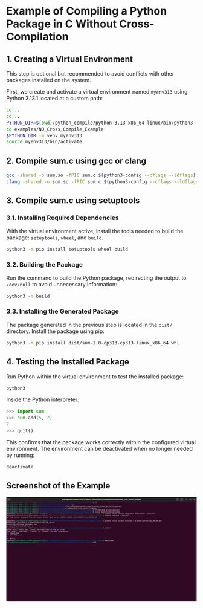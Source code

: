 # Example of Compiling a Python Package in C Without Cross-Compilation

## 1. **Creating a Virtual Environment**
This step is optional but recommended to avoid conflicts with other packages installed on the system.

First, we create and activate a virtual environment named `myenv313` using Python 3.13.1 located at a custom path:

```bash
cd ..
cd ..
PYTHON_DIR=$(pwd)/python_compile/python-3.13-x86_64-linux/bin/python3
cd examples/NO_Cross_Compile_Example
$PYTHON_DIR -m venv myenv313
source myenv313/bin/activate
```

## 2. Compile sum.c using gcc or clang
```bash
gcc -shared -o sum.so -fPIC sum.c $(python3-config --cflags --ldflags)
clang -shared -o sum.so -fPIC sum.c $(python3-config --cflags --ldflags)
```

## 3. Compile sum.c using setuptools

### 3.1. **Installing Required Dependencies**
With the virtual environment active, install the tools needed to build the package: `setuptools`, `wheel`, and `build`.

```bash
python3 -m pip install setuptools wheel build
```

### 3.2. **Building the Package**
Run the command to build the Python package, redirecting the output to `/dev/null` to avoid unnecessary information:

```bash
python3 -m build
```

### 3.3. **Installing the Generated Package**
The package generated in the previous step is located in the `dist/` directory. Install the package using pip:

```bash
python3 -m pip install dist/sum-1.0-cp313-cp313-linux_x86_64.whl
```

## 4. **Testing the Installed Package**
Run Python within the virtual environment to test the installed package:

```bash
python3
```

Inside the Python interpreter:

```python
>>> import sum
>>> sum.add(5, 2)
7
>>> quit()
```

This confirms that the package works correctly within the configured virtual environment. The environment can be deactivated when no longer needed by running:

```bash
deactivate
```

## Screenshot of the Example
![Example in a terminal](NO_Cross_Compile_Example.png)
